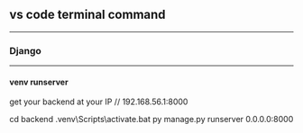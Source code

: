
## vs code terminal command 
---

### Django
---

#### venv runserver
get your backend at your IP // 192.168.56.1:8000

cd backend
.venv\Scripts\activate.bat
py manage.py runserver 0.0.0.0:8000

#### 
